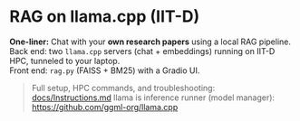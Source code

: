# RAG on llama.cpp (IIT-D)

**One-liner:** Chat with your **own research papers** using a local RAG pipeline.  
Back end: two `llama.cpp` servers (chat + embeddings) running on IIT-D HPC, tunneled to your laptop.  
Front end: `rag.py` (FAISS + BM25) with a Gradio UI.

> Full setup, HPC commands, and troubleshooting: [docs/Instructions.md](docs/Instructions.md)
> llama is inference runner (model manager): https://github.com/ggml-org/llama.cpp

